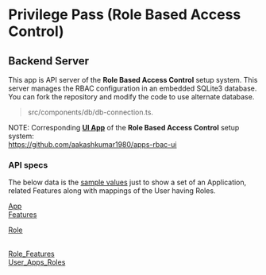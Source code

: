 # Privilege Pass (Role Based Access Control)
## Backend Server
This app is API server of the <b>Role Based Access Control</b> setup system. This server manages the RBAC configuration in an embedded SQLite3 database. You can fork the repository and modify the code to use alternate database. 
> src/components/db/db-connection.ts.

NOTE: Corresponding <b><u>UI App</u></b> of the <b>Role Based Access Control</b> setup system:  
https://github.com/aakashkumar1980/apps-rbac-ui


### API specs
The below data is the <u>sample values</u> just to show a set of an Application, related Features along with mappings of the User having Roles.

[App](./_readme-resources/README-App.md)
<br/>
[Features](./_readme-resources/README-Features.md)

[Role](./_readme-resources/README-Role.md)
<br/>
<br/>

[Role_Features](./_readme-resources/README-Role_Features.md)
<br/>
[User_Apps_Roles](./_readme-resources/README-User_Apps_Roles.md)